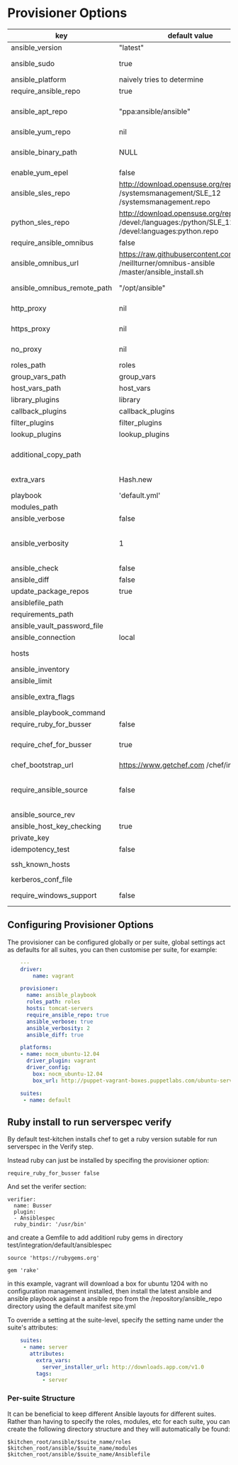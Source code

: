 
# Provisioner Options

key | default value | Notes
----|---------------|--------
ansible_version | "latest"| desired version, affects apt installs
ansible_sudo | true | drives whether ansible-playbook is executed as root or as the current authenticated user
ansible_platform | naively tries to determine | OS platform of server
require_ansible_repo | true | Set if using a ansible install from yum or apt repo
ansible_apt_repo | "ppa:ansible/ansible" | apt repo. see https://launchpad.net /~ansible/+archive/ubuntu/ansible or rquillo/ansible
ansible_yum_repo | nil | yum repo RH/Centos6
ansible_binary_path | NULL | If specified this will override the location where kitchen tries to run ansible-playbook from. ie: (ansible_binary_path: /usr/local/bin )
enable_yum_epel  | false | enable yum EPEL repo
ansible_sles_repo | http://download.opensuse.org/repositories /systemsmanagement/SLE_12 /systemsmanagement.repo | zypper suse ansible repo
python_sles_repo | http://download.opensuse.org/repositories /devel:/languages:/python/SLE_12 /devel:languages:python.repo | zypper suse python repo
require_ansible_omnibus | false | Set if using omnibus ansible pip install
ansible_omnibus_url | https://raw.githubusercontent.com /neillturner/omnibus-ansible /master/ansible_install.sh | omnibus ansible install location.
ansible_omnibus_remote_path | "/opt/ansible" | Server Installation location of an omnibus ansible install.
http_proxy | nil | use http proxy when installing puppet, packages and running puppet
https_proxy | nil | use https proxy when installing puppet, packages and running puppet
no_proxy | nil | list of URLs or IPs that should be excluded from proxying
roles_path | roles | ansible repo roles directory
group_vars_path | group_vars | ansible repo group_vars directory
host_vars_path | host_vars | ansible repo hosts directory
library_plugins | library | ansible repo library plugins directory
callback_plugins | callback_plugins | ansible repo callback_plugins directory
filter_plugins | filter_plugins | ansible repo filter_plugins directory
lookup_plugins | lookup_plugins | ansible repo lookup_plugins directory
additional_copy_path | | arbitrary array of files and directories to copy into test environment, relative to CWD. (eg, vars or included playbooks)
extra_vars | Hash.new | Hash to set the extra_vars passed to ansibile-playbook command
playbook | 'default.yml' | playbook for ansible-playbook to run
modules_path | | ansible repo manifests directory
ansible_verbose| false| Extra information logging
ansible_verbosity| 1| Sets the verbosity flag appropriately (e.g.: `1 => '-v', 2 => '-vv', 3 => '-vvv" ...`) Valid values are one of: `1, 2, 3, 4` OR `:info, :warn, :debug, :trace`.
ansible_check| false| Sets the `--check` flag when running Ansible
ansible_diff| false| Sets the `--diff` flag when running Ansible
update_package_repos| true| update OS repository metadata
ansiblefile_path | | Path to Ansiblefile
requirements_path | | Path to ansible-galaxy requirements
ansible_vault_password_file| | Path of Ansible Vault Password File
ansible_connection | local | use 'ssh' if host not localhost
hosts |  | create ansible hosts file for localhost with this server group
ansible_inventory |  | Static or dynamic inventory file or directory.
ansible_limit |  | Further limits the selected host/group patterns.
ansible_extra_flags |  | Additional options to pass to `ansible-playbook` -- e.g.: `'--skip-tags=redis'`
ansible_playbook_command | | Override the ansible playbook command
require_ruby_for_busser|false|install ruby to run busser for tests
require_chef_for_busser|true|install chef to run busser for tests. NOTE: kitchen 1.4 only requires ruby to run busser so this is not required.
chef_bootstrap_url |https://www.getchef.com /chef/install.sh| the chef install
require_ansible_source | false | Install Ansible from source using method described here: http://docs.ansible.com/ intro_installation.html#running-from-source. Only works on Debian/Ubuntu at present.
ansible_source_rev | | Branch or Tag to install ansible source
ansible_host_key_checking | true | strict host key checking in ssh
private_key | | ssh private key file for ssh connection
idempotency_test | false | Enable to test ansible playbook idempotency
ssh_known_hosts | | List of hosts that should be added to `~/.ssh/known_hosts`
kerberos_conf_file| | Path of krb5.conf file using in windows support
require_windows_support | false | install windows support: http://docs.ansible.com/ansible/intro_windows.html 

## Configuring Provisioner Options

The provisioner can be configured globally or per suite, global settings act as defaults for all suites, you can then customise per suite, for example:

```yaml
    ---
    driver:
        name: vagrant

    provisioner:
      name: ansible_playbook
      roles_path: roles
      hosts: tomcat-servers
      require_ansible_repo: true
      ansible_verbose: true
      ansible_verbosity: 2
      ansible_diff: true

    platforms:
    - name: nocm_ubuntu-12.04
      driver_plugin: vagrant
      driver_config:
        box: nocm_ubuntu-12.04
        box_url: http://puppet-vagrant-boxes.puppetlabs.com/ubuntu-server-12042-x64-vbox4210-nocm.box

    suites:
     - name: default
```

## Ruby install to run serverspec verify

By default test-kitchen installs chef to get a ruby version sutable for run serverspec in the Verify step.

Instead ruby can just be installed by specifing the provisioner option:
```
require_ruby_for_busser false
```
And set the verifer section:
```
verifier:
  name: Busser
  plugin:
  - Ansiblespec
  ruby_bindir: '/usr/bin'
```
and create a Gemfile to add additionl ruby gems in directory test/integration/default/ansiblespec
```
source 'https://rubygems.org'

gem 'rake'
```

in this example, vagrant will download a box for ubuntu 1204 with no configuration management installed, then install the latest ansible and ansible playbook against a ansible repo from the /repository/ansible_repo directory using the default manifest site.yml

To override a setting at the suite-level, specify the setting name under the suite's attributes:

```yaml
    suites:
     - name: server
       attributes:
         extra_vars:
           server_installer_url: http://downloads.app.com/v1.0
         tags:
           - server
```

### Per-suite Structure

It can be beneficial to keep different Ansible layouts for different suites. Rather than having to specify the roles, modules, etc for each suite, you can create the following directory structure and they will automatically be found:

    $kitchen_root/ansible/$suite_name/roles
    $kitchen_root/ansible/$suite_name/modules
    $kitchen_root/ansible/$suite_name/Ansiblefile
